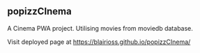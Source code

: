 ## popizzCInema
A Cinema PWA project. Utilising movies from moviedb database. 

Visit deployed page at https://blairioss.github.io/popizzCInema/
